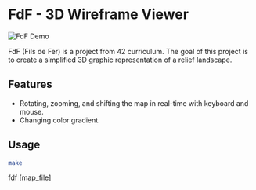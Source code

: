 # FdF - 3D Wireframe Viewer

![FdF Demo](demo.png)

FdF (Fils de Fer) is a project from 42 curriculum. The goal of this project is to create a simplified 3D graphic representation of a relief landscape.

## Features

- Rotating, zooming, and shifting the map in real-time with keyboard and mouse.
- Changing color gradient.

## Usage

```sh
make
```
fdf [map_file]
